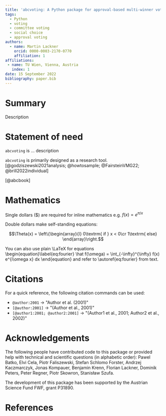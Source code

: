 ```yaml
---
title: 'abcvoting: A Python package for approval-based multi-winner voting rules'
tags:
  - Python
  - voting
  - committee voting
  - social choice
  - approval voting 
authors:
  - name: Martin Lackner
    orcid: 0000-0003-2170-0770
    affiliation: 1
affiliations:
 - name: TU Wien, Vienna, Austria
   index: 1
date: 15 September 2022
bibliography: paper.bib
---
```


# Summary

Description

# Statement of need

`abcvoting` is ... description

`abcvoting` is primarily designed as a research tool. 
 [@godziszewski2021analysis; @howtosample; @FairsteinVMG22; @brill2022individual] 

[@abcbook]

# Mathematics

Single dollars ($) are required for inline mathematics e.g. $f(x) = e^{\pi/x}$

Double dollars make self-standing equations:

$$\Theta(x) = \left\{\begin{array}{l}
0\textrm{ if } x < 0\cr
1\textrm{ else}
\end{array}\right.$$

You can also use plain \LaTeX for equations
\begin{equation}\label{eq:fourier}
\hat f(\omega) = \int_{-\infty}^{\infty} f(x) e^{i\omega x} dx
\end{equation}
and refer to \autoref{eq:fourier} from text.

# Citations

For a quick reference, the following citation commands can be used:
- `@author:2001`  ->  "Author et al. (2001)"
- `[@author:2001]` -> "(Author et al., 2001)"
- `[@author1:2001; @author2:2001]` -> "(Author1 et al., 2001; Author2 et al., 2002)"

# Acknowledgements

The following people have contributed code to this package or provided help with technical and scientific questions (in alphabetic order):
Pawel Batko, Elvi Cela, Piotr Faliszewski, Stefan Schlomo Forster, Andrzej Kaczmarczyk, Jonas Kompauer, Benjamin Krenn, Florian Lackner,
Dominik Peters, Peter Regner, Piotr Skowron, Stanisław Szufa.

The development of this package has been supported by the Austrian Science Fund FWF, grant P31890.

# References

